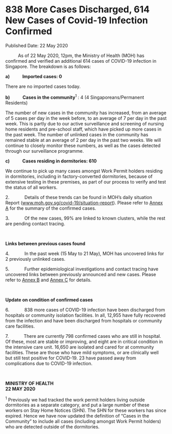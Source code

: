 <html>
    <meta http-equiv="Content-Type" content="text/html; charset=utf-8"/>
    <meta charset="utf-8"/>
    <title>838 More Cases Discharged, 614 New Cases of Covid-19 Infection Confirmed</title>
    <body><h1>838 More Cases Discharged, 614 New Cases of Covid-19 Infection Confirmed</h1>
    <p>Published Date: 22 May 2020</p> <p>&nbsp;&nbsp;&nbsp;&nbsp;&nbsp;&nbsp;&nbsp;&nbsp;&nbsp; As of 22 May 2020, 12pm, the Ministry of Health (MOH) has confirmed and verified an additional 614 cases of COVID-19 infection in Singapore. The breakdown is as follows: </p><p><strong>a)&nbsp;&nbsp;&nbsp;&nbsp;&nbsp;&nbsp;&nbsp;&nbsp;&nbsp;&nbsp;&nbsp; Imported cases: 0</strong></p><p>There are no imported cases today. </p><p><strong>b)&nbsp;&nbsp;&nbsp;&nbsp;&nbsp;&nbsp;&nbsp;&nbsp;&nbsp;&nbsp;&nbsp; Cases in the community</strong><sup>1</sup><strong> </strong>: 4 (4 Singaporeans/Permanent Residents)</p><p>The number of new cases in the community has increased, from an average of 5 cases per day in the week before, to an average of 7 per day in the past week. This is partly due to our active surveillance and screening of nursing home residents and pre-school staff, which have picked up more cases in the past week. The number of unlinked cases in the community has remained stable at an average of 2 per day in the past two weeks. We will continue to closely monitor these numbers, as well as the cases detected through our surveillance programme.</p><p><strong>c)&nbsp;&nbsp;&nbsp;&nbsp;&nbsp;&nbsp;&nbsp;&nbsp;&nbsp;&nbsp;&nbsp; Cases residing in dormitories: 610</strong></p><p>We continue to pick up many cases amongst Work Permit holders residing in dormitories, including in factory-converted dormitories, because of extensive testing in these premises, as part of our process to verify and test the status of all workers. </p><p>2.&nbsp;&nbsp;&nbsp;&nbsp;&nbsp;&nbsp;&nbsp;&nbsp;&nbsp;&nbsp;&nbsp; Details of these trends can be found in MOH’s daily situation Report (<a title="" href="http://www.moh.gov.sg/covid-19/situation-report" target="_blank" data-saferedirecturl="https://www.google.com/url?q=http://www.moh.gov.sg/covid-19/situation-report&amp;source=gmail&amp;ust=1590244916505000&amp;usg=AFQjCNHlXvgpzM11QTkxuIWlhLTKU8iReA">www.moh.gov.sg/covid-19/<wbr>situation-report</a>). Please refer to <a title="Annex A" href="/docs/librariesprovider5/pressroom/press-releases/annex-a-22-may.pdf?sfvrsn=b062b630_2">Annex A</a>&nbsp;for the summary of the confirmed cases. </p><p>3.&nbsp;&nbsp;&nbsp;&nbsp;&nbsp;&nbsp;&nbsp;&nbsp;&nbsp;&nbsp;&nbsp; Of the new cases, 99% are linked to known clusters, while the rest are pending contact tracing. </p><p>&nbsp;</p><p><strong>Links between previous cases found</strong></p><p>4.&nbsp;&nbsp;&nbsp;&nbsp;&nbsp;&nbsp;&nbsp;&nbsp;&nbsp;&nbsp;&nbsp; In the past week (15 May to 21 May), MOH has uncovered links for 2 previously unlinked cases. </p><p>5.&nbsp;&nbsp;&nbsp;&nbsp;&nbsp;&nbsp;&nbsp;&nbsp;&nbsp;&nbsp;&nbsp; Further epidemiological investigations and contact tracing have uncovered links between previously announced and new cases. Please refer to <a title="Annex B" href="/docs/librariesprovider5/pressroom/press-releases/annex-b-22-may.pdf?sfvrsn=3fd92529_2">Annex B</a>&nbsp;and <a title="Annex C" href="/docs/librariesprovider5/pressroom/press-releases/annex-c-22-may.pdf?sfvrsn=6db1cc52_2">Annex C</a>&nbsp;for details.</p><p>&nbsp;</p><p><strong>Update on condition of confirmed cases</strong></p><p>6.&nbsp;&nbsp;&nbsp;&nbsp;&nbsp;&nbsp;&nbsp;&nbsp;&nbsp;&nbsp;&nbsp; 838 more cases of COVID-19 infection have been discharged from hospitals or community isolation facilities. In all, 12,955 have fully recovered from the infection and have been discharged from hospitals or community care facilities. </p><p>7.&nbsp;&nbsp;&nbsp;&nbsp;&nbsp;&nbsp;&nbsp;&nbsp;&nbsp;&nbsp;&nbsp; There are currently 798 confirmed cases who are still in hospital. Of these, most are stable or improving, and eight are in critical condition in the intensive care unit. 16,650 are isolated and cared for at community facilities. These are those who have mild symptoms, or are clinically well but still test positive for COVID-19. 23 have passed away from complications due to COVID-19 infection. </p><p>&nbsp;&nbsp;</p><p><strong>MINISTRY OF HEALTH<br>22 MAY 2020</strong></p><p><sup>1</sup>&nbsp;Previously we had tracked the work permit holders living outside dormitories as a separate category, and put a large number of these workers on Stay Home Notices (SHN). The SHN for these workers has since expired. Hence we have now updated the definition of “Cases in the Community” to include all cases (including amongst Work Permit holders) who are detected outside of the dormitories.&nbsp;</p></body>
</html>